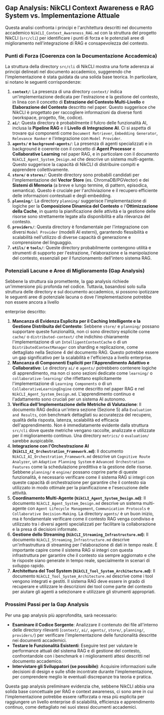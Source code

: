 ## Gap Analysis: NikCLI Context Awareness e RAG System vs. Implementazione Attuale

Questa analisi confronta i principi e l'architettura descritti nel documento accademico `NikCLI_Context_Awareness_RAG.md` con la struttura del progetto NikCLI (`src/cli`) per identificare i punti di forza e le potenziali aree di miglioramento nell'integrazione di RAG e consapevolezza del contesto.

### Punti di Forza (Coerenza con la Documentazione Accademica)

La struttura della directory `src/cli` di NikCLI mostra una forte aderenza ai principi delineati nel documento accademico, suggerendo che l'implementazione è stata guidata da una solida base teorica. In particolare, si notano le seguenti corrispondenze:

1.  **`context/`**: La presenza di una directory `context/` indica un'implementazione dedicata per l'estrazione e la gestione del contesto, in linea con il concetto di **Estrazione del Contesto Multi-Livello** e **Elaborazione del Contesto** descritto nel paper. Questo suggerisce che NikCLI è progettato per raccogliere informazioni da diverse fonti (workspace, progetto, file, codice).
2.  **`ai/`**: Questa directory è probabilmente il fulcro delle funzionalità AI, inclusa la **Pipeline RAG** e il **Livello di Integrazione AI**. Ci si aspetta di trovare qui componenti come `Document Retriever`, `Embedding Generator`, `Relevance Ranker` e l'integrazione con `Model Provider`.
3.  **`agents/` e `background-agents/`**: La presenza di agenti specializzati e in background è coerente con il concetto di **Agent Processor** e **Collaborative Learning** nel paper RAG, e in particolare con il documento `NikCLI_Agent_System_Design.md` che descrive un sistema multi-agente. Questo suggerisce la capacità di NikCLI di distribuire compiti e apprendere collettivamente.
4.  **`store/` o `stores/`**: Queste directory sono probabili candidati per l'implementazione del **Vector Store** (es. ChromaDB/PGVector) e dei **Sistemi di Memoria** (a breve e lungo termine, di pattern, episodica, semantica). Questo è cruciale per l'archiviazione e il recupero efficiente delle informazioni contestuali e degli embedding.
5.  **`planning/`**: La directory `planning/` suggerisce l'implementazione di logiche per la **Composizione Dinamica del Contesto** e l'**Ottimizzazione della Cache**, in quanto la pianificazione delle attività e la gestione delle risorse sono strettamente legate alla disponibilità e alla rilevanza del contesto.
6.  **`providers/`**: Questa directory è fondamentale per l'integrazione con diversi `Model Provider` (modelli AI esterni), garantendo flessibilità e scalabilità nell'utilizzo di diverse capacità di generazione e comprensione del linguaggio.
7.  **`utils/` e `tools/`**: Queste directory probabilmente contengono utilità e strumenti di supporto per l'estrazione, l'elaborazione e la manipolazione del contesto, essenziali per il funzionamento dell'intero sistema RAG.

### Potenziali Lacune e Aree di Miglioramento (Gap Analysis)

Sebbene la struttura sia promettente, la gap analysis richiede un'immersione più profonda nel codice. Tuttavia, basandosi solo sulla struttura delle directory e sul documento accademico, si possono ipotizzare le seguenti aree di potenziale lacuna o dove l'implementazione potrebbe non essere ancora a livello 

enterprise descritto:

1.  **Mancanza di Evidenza Esplicita per il Caching Intelligente e la Gestione Distribuita del Contesto**: Sebbene `store/` e `planning/` possano supportare queste funzionalità, non ci sono directory esplicite come `cache/` o `distributed-context/` che indichino chiaramente l'implementazione di un `IntelligentContextCache` o di un `DistributedContextManager` con sharding e replicazione, come dettagliato nella Sezione 4 del documento RAG. Questo potrebbe essere un gap significativo per la scalabilità e l'efficienza a livello enterprise.
2.  **Mancanza di Componenti Espliciti per l'Apprendimento Adattivo e Collaborativo**: Le directory `ai/` e `agents/` potrebbero contenere logiche di apprendimento, ma non ci sono sezioni dedicate come `learning/` o `collaborative-learning/` che riflettano esplicitamente l'implementazione di `Learning Components` o di un `CollaborativeLearningEngine` come descritto nel paper RAG e nel `NikCLI_Agent_System_Design.md`. L'apprendimento continuo e l'adattamento sono cruciali per un sistema AI autonomo.
3.  **Verifica dell'Implementazione delle Metriche di Valutazione**: Il documento RAG dedica un'intera sezione (Sezione 5) alla `Evaluation and Results`, con benchmark dettagliati su accuratezza del recupero, qualità della risposta, latenza, scalabilità ed efficacia dell'apprendimento. Non è immediatamente evidente dalla struttura `src/cli` dove queste metriche vengano raccolte, analizzate e utilizzate per il miglioramento continuo. Una directory `metrics/` o `evaluation/` sarebbe auspicabile.
4.  **Integrazione con l'Orchestrazione AI (`NikCLI_AI_Orchestration_Framework.md`)**: Il documento `NikCLI_AI_Orchestration_Framework.md` descrive un `Cognitive Route Analyzer`, un `Adaptive Planning System` e `Advanced Orchestration Features` come la schedulazione predittiva e la gestione delle risorse. Sebbene `planning/` e `engine/` possano coprire parte di queste funzionalità, è necessario verificare come il sistema RAG si integri con queste capacità di orchestrazione per garantire che il contesto sia utilizzato in modo ottimale per la pianificazione e l'esecuzione delle attività.
5.  **Coordinamento Multi-Agente (`NikCLI_Agent_System_Design.md`)**: Il documento `NikCLI_Agent_System_Design.md` descrive un sistema multi-agente con `Agent Lifecycle Management`, `Communication Protocols` e `Collaborative Decision-Making`. La directory `agents/` è un buon inizio, ma è fondamentale verificare come il contesto RAG venga condiviso e utilizzato tra i diversi agenti specializzati per facilitare la collaborazione e la presa di decisioni informate.
6.  **Gestione dello Streaming (`NikCLI_Streaming_Infrastructure.md`)**: Il documento `NikCLI_Streaming_Infrastructure.md` descrive un'infrastruttura di streaming per l'elaborazione di dati in tempo reale. È importante capire come il sistema RAG si integri con questa infrastruttura per garantire che il contesto sia sempre aggiornato e che le risposte siano generate in tempo reale, specialmente in scenari di sviluppo rapido.
7.  **Architettura del Tool System (`NikCLI_Tool_System_Architecture.md`)**: Il documento `NikCLI_Tool_System_Architecture.md` descrive come i tool vengono integrati e gestiti. Il sistema RAG deve essere in grado di recuperare e utilizzare le descrizioni dei tool come parte del contesto per aiutare gli agenti a selezionare e utilizzare gli strumenti appropriati.

### Prossimi Passi per la Gap Analysis

Per una gap analysis più approfondita, sarà necessario:

*   **Esaminare il Codice Sorgente**: Analizzare il contenuto dei file all'interno delle directory rilevanti (`context/`, `ai/`, `agents/`, `store/`, `planning/`, `providers/`) per verificare l'implementazione delle funzionalità descritte nei documenti accademici.
*   **Testare le Funzionalità Esistenti**: Eseguire test per valutare le performance attuali del sistema RAG e di gestione del contesto, confrontandole con i benchmark e i miglioramenti attesi descritti nel documento accademico.
*   **Intervistare gli Sviluppatori (se possibile)**: Acquisire informazioni sulle decisioni di design e sulle sfide incontrate durante l'implementazione, per comprendere meglio le eventuali discrepanze tra teoria e pratica.

Questa gap analysis preliminare evidenzia che, sebbene NikCLI abbia una solida base concettuale per RAG e context awareness, ci sono aree in cui l'implementazione potrebbe essere rafforzata o resa più esplicita per raggiungere un livello enterprise di scalabilità, efficienza e apprendimento continuo, come dettagliato nei suoi stessi documenti accademici.
